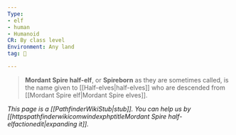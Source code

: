 ```yaml
---
Type:
- elf
- human
- Humanoid
CR: By class level
Environment: Any land
tag: 👹

---
```


> **Mordant Spire half-elf**, or **Spireborn** as they are sometimes called, is the name given to [[Half-elves|half-elves]] who are descended from [[Mordant Spire elf|Mordant Spire elves]].



*This page is a [[PathfinderWikiStub|stub]]. You can help us by [[httpspathfinderwikicomwindexphptitleMordant Spire half-elfactionedit|expanding it]].*








